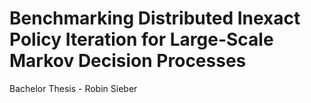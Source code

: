 # Benchmarking Distributed Inexact Policy Iteration for Large-Scale Markov Decision Processes

Bachelor Thesis - Robin Sieber

